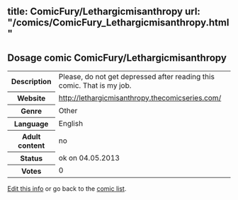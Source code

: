 title: ComicFury/Lethargicmisanthropy
url: "/comics/ComicFury_Lethargicmisanthropy.html"
---
Dosage comic ComicFury/Lethargicmisanthropy
-----------------------------------------

<p id="msg"></p>
<script type="text/javascript">
if (window.location.search === '?edit_info_mail=sent_ok') {
  var elem = document.getElementById("msg");
  elem.innerHTML = 'Edited information sucessfully sent for review, which is usually done daily. Thanks!';
  elem.className = 'ok';
}
</script>
<table class="comicinfo">
<tr>
<th>Description</th><td>Please, do not get depressed after reading this comic. That is my job.</td>
</tr>
<tr>
<th>Website</th><td><a href="http://lethargicmisanthropy.thecomicseries.com/">http://lethargicmisanthropy.thecomicseries.com/</a></td>
</tr>
<tr>
<th>Genre</th><td>Other</td>
</tr>
<tr>
<th>Language</th><td>English</td>
</tr>
<tr>
<th>Adult content</th><td>no</td>
</tr>
<tr>
<th>Status</th><td>ok on 04.05.2013</td>
</tr>
<tr>
<th>Votes</th><td>0</td>
</tr>
</table>

[Edit this info](ComicFury_Lethargicmisanthropy_edit.html) or go back to the [comic list](../comic-index.html).
